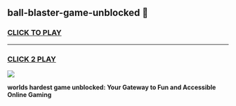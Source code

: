 
## ball-blaster-game-unblocked 👋
<h3>
<a href="https://premium.freeplayer.one?title=ball-blaster-game-unblocked&ref=14F">CLICK TO PLAY</a></h3>
<hr>

<h3>
<a href="https://premium.freeplayer.one?title=ball-blaster-game-unblocked&ref=14F">CLICK 2 PLAY</a>
  
</h3>

<a href="https://premium.freeplayer.one?title=ball-blaster-game-unblocked&ref=12F/"><img src="https://clearcache.store/games.png"></a>


**worlds hardest game unblocked: Your Gateway to Fun and Accessible Online Gaming**
